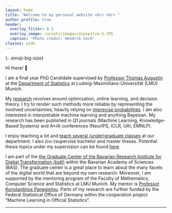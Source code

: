 ```yaml
---
layout: home
title: "Welcome to my personal website <br> <br> " 
author_profile: true
header:
  overlay_filter: 0.2
  overlay_image: /assets/images/alpspitze-5.JPG
  caption: "Photo credit: Hendrik Cech"
classes: wide
---
```

<style>
.emoji-big-size img {font-size: 8rem;}
</style>

{: .emoji-big-size}

Hi there! :wave: <br>


I am a final year PhD Candidate supervised by [Professor Thomas Augustin](https://scholar.google.de/citations?user=3N20m1kAAAAJ&hl=de) at the [Department of Statistics](https://www.statistik.uni-muenchen.de/index.html) at Ludwig-Maximilians-Universität (LMU) Munich. 

My [research](https://rodemann.github.io/_pages/research/) revolves around optimization, online learning, and decision theory. I try to render such methods more reliable by representing the involved uncertainties, heavily relying on [imprecise probabilities](https://sipta.org/). I am also interested in interpretable machine learning and anything Bayesian. My research has been published in Q1 journals (Machine Learning, Knowledge-Based Systems) and A*/A conferences (NeurIPS, ICLR, UAI, EMNLP).

I enjoy teaching a lot and [teach several (under)graduate classes](https://rodemann.github.io/_pages/teaching/) at our department. I also (co-)supervise bachelor and master theses. Potential thesis topics under my supervision can be found [here](https://rodemann.github.io/_pages/teaching/). 

I am part of the [the Graduate Center of the Bavarian Research Institute for Digital Transformation (bidt)](https://en.bidt.digital/person/julian-rodemann) within the Bavarian Academy of Sciences (BAS). The graduate center is a great place to learn about the many facets of the digital world that are beyond my own research. Moreover, I am supported by the mentoring program of the Faculty of Mathematics, Computer Science and Statistics at LMU Munich. My mentor is [Professor Konstantinos Panagiotou](https://www.mathematik.uni-muenchen.de/~kpanagio/). Parts of my research are further funded by the Federal Statistical Office of Germany within the cooperation project “Machine Learning in Official Statistics”.

---

